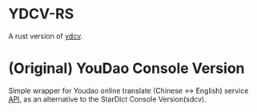 # YDCV-RS

A rust version of [ydcv](https://github.com/felixonmars/ydcv/).

# (Original) YouDao Console Version

Simple wrapper for Youdao online translate (Chinese <-> English) service [API](http://fanyi.youdao.com/openapi?path=data-mode), as an alternative to the StarDict Console Version(sdcv).